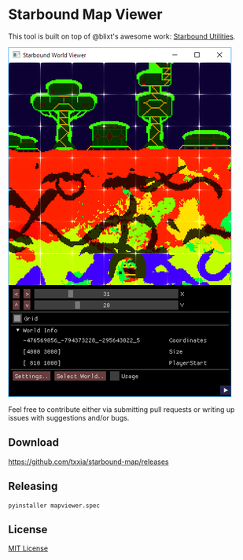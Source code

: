 Starbound Map Viewer
====================
This tool is built on top of @blixt's awesome work: [Starbound Utilities](https://github.com/blixt/py-starbound).

![MapViewer](./screenshots/MapViewer.PNG)

Feel free to contribute either via submitting pull requests or writing
up issues with suggestions and/or bugs.

Download
--------
https://github.com/txxia/starbound-map/releases

Releasing
---------
```
pyinstaller mapviewer.spec
```

License
-------

[MIT License](./LICENSE)
